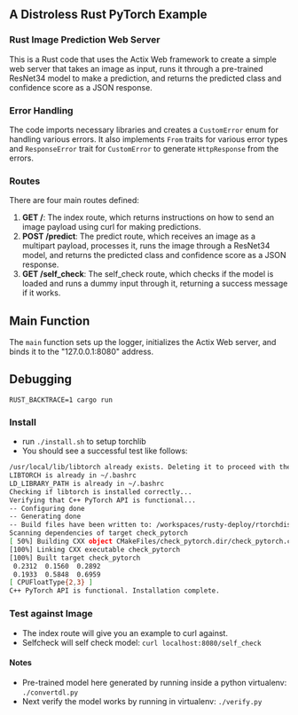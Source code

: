 ## A Distroless Rust PyTorch Example

### Rust Image Prediction Web Server

This is a Rust code that uses the Actix Web framework to create a simple web server that takes an image as input, runs it through a pre-trained ResNet34 model to make a prediction, and returns the predicted class and confidence score as a JSON response.

### Error Handling

The code imports necessary libraries and creates a `CustomError` enum for handling various errors. It also implements `From` traits for various error types and `ResponseError` trait for `CustomError` to generate `HttpResponse` from the errors.

### Routes

There are four main routes defined:

1. **GET /**: The index route, which returns instructions on how to send an image payload using curl for making predictions.
2. **POST /predict**: The predict route, which receives an image as a multipart payload, processes it, runs the image through a ResNet34 model, and returns the predicted class and confidence score as a JSON response.
3. **GET /self_check**: The self_check route, which checks if the model is loaded and runs a dummy input through it, returning a success message if it works.

## Main Function

The `main` function sets up the logger, initializes the Actix Web server, and binds it to the "127.0.0.1:8080" address.

## Debugging

`RUST_BACKTRACE=1 cargo run`

### Install

* run `./install.sh` to setup torchlib
* You should see a successful test like follows:

```bash
/usr/local/lib/libtorch already exists. Deleting it to proceed with the installation.
LIBTORCH is already in ~/.bashrc
LD_LIBRARY_PATH is already in ~/.bashrc
Checking if libtorch is installed correctly...
Verifying that C++ PyTorch API is functional...
-- Configuring done
-- Generating done
-- Build files have been written to: /workspaces/rusty-deploy/rtorchdist/build
Scanning dependencies of target check_pytorch
[ 50%] Building CXX object CMakeFiles/check_pytorch.dir/check_pytorch.cpp.o
[100%] Linking CXX executable check_pytorch
[100%] Built target check_pytorch
 0.2312  0.1560  0.2892
 0.1933  0.5848  0.6959
[ CPUFloatType{2,3} ]
C++ PyTorch API is functional. Installation complete.

```

### Test against Image

* The index route will give you an example to curl against.
* Selfcheck will self check model:  `curl localhost:8080/self_check`


#### Notes

* Pre-trained model here generated by running inside a python virtualenv:  `./convertdl.py`
* Next verify the model works by running in virtualenv: `./verify.py`

